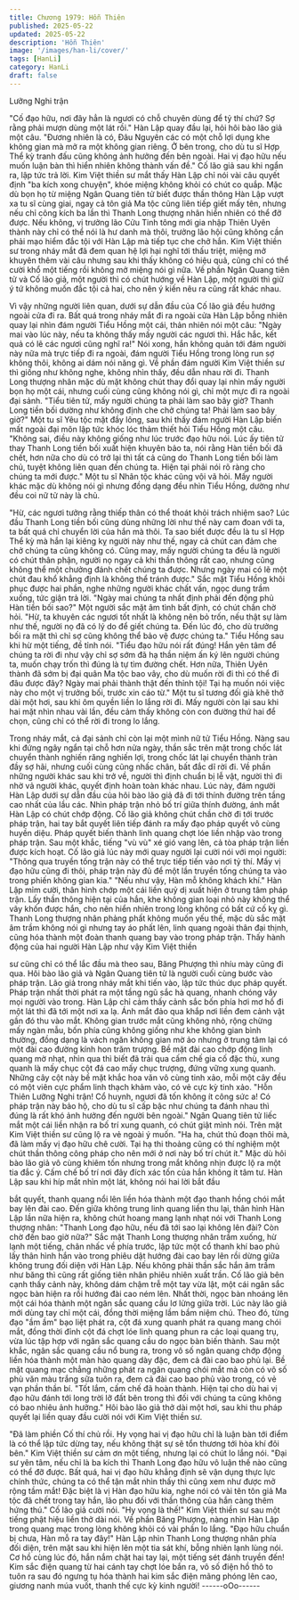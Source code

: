 ```yaml
---
title: Chương 1979: Hỗn Thiên
published: 2025-05-22
updated: 2025-05-22
description: 'Hỗn Thiên'
image: '/images/han-li/cover/'
tags: [HanLi]
category: HanLi
draft: false
---
```


Lưỡng Nghi trận

"Cố đạo hữu, nơi đây hẳn là ngươi có chỗ chuyên dùng để tỷ thí
chứ? Sợ rằng phải mượn dùng một lát rồi."
Hàn Lập quay đầu lại, hỏi hôi bào lão giả một câu.
"Đương nhiên là có, Đâu Nguyên các có một chỗ lợi dụng khe
không gian mà mở ra một không gian riêng. Ở bên trong, cho dù
tu sĩ Hợp Thể kỳ tranh đấu cũng không ảnh hưởng đến bên ngoài.
Hai vị đạo hữu nếu muốn luận bàn thì hiển nhiên không thành vấn
đề."
Cố lão giả sau khi ngẩn ra, lập tức trả lời.
Kim Việt thiền sư mắt thấy Hàn Lập chỉ nói vài câu quyết định "ba
kích xong chuyện", khóe miệng không khỏi có chút co quắp.
Mặc dù bọn họ từ miệng Ngân Quang tiên tử biết được thần
thông Hàn Lập vượt xa tu sĩ cùng giai, ngay cả tôn giả Ma tộc
cũng liên tiếp giết mấy tên, nhưng nếu chỉ công kích ba lần thì
Thanh Long thượng nhân hiển nhiên có thể đỡ được. Nếu không,
vị trưởng lão Cửu Tinh tông mới gia nhập Thiên Uyên thành này
chỉ có thể nói là hư danh mà thôi, trưởng lão hội cũng không cần
phải mạo hiểm đắc tội với Hàn Lập mà tiếp tục che chở hắn.
Kim Việt thiền sư trong nháy mắt đã đem quan hệ lợi hại nghĩ tới
thấu triệt, miệng mở khuyên thêm vài câu nhưng sau khi thấy
không có hiệu quả, cũng chỉ có thể cười khổ một tiếng rồi không
mở miệng nói gì nữa. Về phần Ngân Quang tiên tử và Cố lão giả,
một người thì có chút hướng về Hàn Lập, một người thì giữ ý tứ
không muốn đắc tội cả hai, cho nên ý kiến nêu ra cũng rất khác
nhau.

Vì vậy những người liên quan, dưới sự dẫn đầu của Cố lão giả
đều hướng ngoài cửa đi ra.
Bất quá trong nháy mắt đi ra ngoài cửa Hàn Lập bỗng nhiên quay
lại nhìn đám người Tiểu Hồng một cái, thản nhiên nói một câu:
"Ngày mai vào lúc này, nếu ta không thấy mấy người các ngươi
thì. Hắc hắc, kết quả có lẽ các ngươi cũng nghĩ ra!"
Nói xong, hắn không quản tới đám người này nữa mà trực tiếp đi
ra ngoài, đám người Tiểu Hồng trong lòng run sợ không thôi,
không ai dám nói năng gì.
Về phần đám người Kim Việt thiền sư thì giống như không nghe,
không nhìn thấy, đều dẫn nhau rời đi.
Thanh Long thượng nhân mặc dù mặt không chút thay đổi quay
lại nhìn mấy người bọn họ một cái, nhưng cuối cùng cũng không
nói gì, chỉ một mực đi ra ngoài đại sảnh.
"Tiểu tiên tử, mấy người chúng ta phải làm sao bây giờ? Thanh
Long tiền bối dường như không định che chở chúng ta! Phải làm
sao bây giờ?"
Một tu sĩ Yêu tộc mặt đầy lông, sau khi thấy đám người Hàn Lập
biến mất ngoài đại môn lập tức khóc lóc thảm thiết hỏi Tiểu Hồng
một câu.
"Không sai, điều này không giống như lúc trước đạo hữu nói. Lúc
ấy tiên tử thay Thanh Long tiền bối xuất hiện khuyên bảo ta, nói
rằng Hàn tiền bối đã chết, hơn nữa cho dù có trở lại thì tất cả
cũng do Thanh Long tiền bối làm chủ, tuyệt không liên quan đến
chúng ta. Hiện tại phải nói rõ ràng cho chúng ta mới được."
Một tu sĩ Nhân tộc khác cũng vội vã hỏi.
Mấy người khác mặc dù không nói gì nhưng đồng dạng đều nhìn
Tiểu Hồng, dường như đều coi nữ tử này là chủ.

"Hừ, các ngươi tưởng rằng thiếp thân có thể thoát khỏi trách
nhiệm sao? Lúc đầu Thanh Long tiền bối cũng dùng những lời
như thế này cam đoan với ta, ta bất quá chỉ chuyển lời của hắn
mà thôi. Ta sao biết được đều là tu sĩ Hợp Thể kỳ mà hắn lại kiêng
kỵ người này như thế, ngay cả chút can đảm che chở chúng ta
cũng không có. Cũng may, mấy người chúng ta đều là người có
chút thân phận, người nọ ngay cả khi thần thông rất cao, nhưng
cũng không thể một chưởng đánh chết chúng ta được. Nhưng
ngày mai có lẽ một chút đau khổ khẳng định là không thể tránh
được."
Sắc mặt Tiểu Hồng khôi phục được hai phần, nghe những người
khác chất vấn, ngọc dung trầm xuống, tức giận trả lời.
"Ngày mai chúng ta nhất định phải đến động phủ Hàn tiền bối
sao?"
Một người sắc mặt âm tình bất định, có chút chần chờ hỏi.
"Hừ, ta khuyên các ngươi tốt nhất là không nên bỏ trốn, nếu thật
sự làm như thế, người nọ đã có lý do để giết chúng ta. Đến lúc đó,
cho dù trưởng bối ra mặt thì chỉ sợ cũng không thể bảo vệ được
chúng ta."
Tiểu Hồng sau khi hừ một tiếng, đề tỉnh nói.
"Tiểu đạo hữu nói rất đúng! Hắn yên tâm để chúng ta rời đi như
vậy chỉ sợ sớm đã hạ thần niệm ấn ký lên người chúng ta, muốn
chạy trốn thì đúng là tự tìm đường chết. Hơn nữa, Thiên Uyên
thành đã sớm bị đại quân Ma tộc bao vây, cho dù muốn rời đi thì
có thể đi đâu được đây? Ngày mai phải thành thật đến thỉnh tội!
Tại hạ muốn nói việc này cho một vị trưởng bối, trước xin cáo từ."
Một tu sĩ tương đối già khẽ thở dài một hơi, sau khi ôm quyền liền
lo lắng rời đi.
Mấy người còn lại sau khi hai mặt nhìn nhau vài lần, đều cảm
thấy không còn con đường thứ hai để chọn, cũng chỉ có thể rời đi
trong lo lắng.

Trong nháy mắt, cả đại sảnh chỉ còn lại một mình nữ tử Tiểu
Hồng.
Nàng sau khi đứng ngây ngẩn tại chỗ hơn nửa ngày, thần sắc
trên mặt trong chốc lát chuyển thành nghiến răng nghiến lợi, trong
chốc lát lại chuyển thành tràn đầy sợ hãi, nhưng cuối cùng cũng
nhấc chân, bất đắc dĩ rời đi.
Về phần những người khác sau khi trở về, người thì định chuẩn bị
lễ vật, người thì đi nhờ vả người khác, quyết định hoàn toàn khác
nhau.
Lúc này, đám người Hàn Lập dưới sự dẫn đầu của hôi bào lão giả
đã đi tới thính đường trên tầng cao nhất của lầu các. Nhìn pháp
trận nhỏ bố trí giữa thính đường, ánh mắt Hàn Lập có chút chớp
động. Cố lão giả không chút chần chờ đi tới trước pháp trận, hai
tay bắt quyết liên tiếp đánh ra mấy đạo pháp quyết vô cùng huyền
diệu. Pháp quyết biến thành linh quang chợt lóe liền nhập vào
trong pháp trận. Sau một khắc, tiếng "vù vù" xé gió vang lên, cả
tòa pháp trận liền được kích hoạt.
Cố lão giả lúc này mới quay người lại cười nói với mọi người:
"Thông qua truyền tống trận này có thể trực tiếp tiến vào nơi tỷ
thí. Mấy vị đạo hữu cũng đi thôi, pháp trận này đủ để một lần
truyền tống chúng ta vào trong phiến không gian kia."
"Nếu như vậy, Hàn mỗ không khách khí."
Hàn Lập mỉm cười, thân hình chớp một cái liền quỷ dị xuất hiện ở
trung tâm pháp trận.
Lấy thần thông hiện tại của hắn, khe không gian loại nhỏ này
không thể vây khốn được hắn, cho nên hiển nhiên trong lòng
không có bất cứ cố kỵ gì. Thanh Long thượng nhân phảng phất
không muốn yếu thế, mặc dù sắc mặt âm trầm không nói gì
nhưng tay áo phất lên, linh quang ngoài thân đại thịnh, cũng hóa
thành một đoàn thanh quang bay vào trong pháp trận.
Thấy hành động của hai người Hàn Lập như vậy Kim Việt thiền

sư cũng chỉ có thể lắc đầu mà theo sau, Băng Phượng thì nhíu
mày cũng đi qua. Hôi bào lão giả và Ngân Quang tiên tử là người
cuối cùng bước vào pháp trận. Lão giả trong nháy mắt khi tiến
vào, lập tức thúc dục pháp quyết. Pháp trận nhất thời phát ra một
tầng ngũ sắc hà quang, nhanh chóng vây mọi người vào trong.
Hàn Lập chỉ cảm thấy cảnh sắc bốn phía hơi mơ hồ đi một lát thì
đã tới một nơi xa lạ.
Ánh mắt đảo qua khắp nơi liền đem cảnh vật gần đó thu vào mắt.
Không gian trước mắt cũng không nhỏ, rộng chừng mấy ngàn
mẫu, bốn phía cũng không giống như khe không gian bình
thường, đồng dạng là vách ngăn không gian mờ ảo nhưng ở
trung tâm lại có một đài cao đường kính hon trăm trượng. Bề mặt
đài cao chớp động linh quang mờ nhạt, nhìn qua thì biết đã trải
qua cấm chế gia cố đặc thù, xung quanh là mấy chục cột đá cao
mấy chục trượng, đứng vững xung quanh. Những cây cột này bề
mặt khắc hoa văn vô cùng tinh xảo, mỗi một cây đều có một viên
cực phẩm linh thạch khảm vào, có vẻ cực kỳ tinh xảo.
"Hỗn Thiên Lưỡng Nghi trận! Cổ huynh, ngươi đã tốn không ít
công sức a! Có pháp trận này bảo hộ, cho dù tu sĩ cấp bậc như
chúng ta đánh nhau thì đúng là rất khó ảnh hưởng đến người bên
ngoài."
Ngân Quang tiên tử liếc mắt một cái liền nhận ra bố trí xung
quanh, có chút giật mình nói.
Trên mặt Kim Việt thiền sư cũng lộ ra vẻ ngoài ý muốn.
"Ha ha, chút thủ đoạn thôi mà, đã làm mấy vị đạo hữu chê cười.
Tại hạ thi thoảng cũng có thí nghiệm một chút thần thông công
pháp cho nên mới ở nơi này bố trí chút ít."
Mặc dù hôi bào lão giả vô cùng khiêm tốn nhưng trong mắt không
nhịn được lộ ra một tia đắc ý.
Cấm chế bố trí nơi đây đích xác tốn của hắn không ít tâm tư.
Hàn Lập sau khi híp mắt nhìn một lát, không nói hai lời bắt đầu

bắt quyết, thanh quang nổi lên liền hóa thành một đạo thanh hồng
chói mắt bay lên đài cao.
Đến giữa không trung linh quang liền thu lại, thân hình Hàn Lập
lần nữa hiện ra, không chút hoang mang lạnh nhạt nói với Thanh
Long thượng nhân:
"Thanh Long đạo hữu, nếu đã tới sao lại không lên đài? Còn chờ
đến bao giờ nữa?"
Sắc mặt Thanh Long thượng nhân trầm xuống, hừ lạnh một tiếng,
chân nhấc về phía trước, lập tức một cổ thanh khí bao phủ lấy
thân hình hắn vào trong phiêu dật hướng đài cao bay lên rồi dừng
giữa không trung đối diện với Hàn Lập. Nếu không phải thần sắc
hắn âm trầm như băng thì cũng rất giống tiên nhân phiêu nhiên
xuất trần.
Cố lão giả bên cạnh thấy cảnh này, không dám chậm trễ một tay
vừa lật, một cái ngân sắc ngọc bàn hiện ra rồi hướng đài cao ném
lên. Nhất thời, ngọc bàn nhoáng lên một cái hóa thành một ngân
sắc quang cầu lơ lửng giữa trời. Lúc này lão giả mới dùng tay chỉ
một cái, đồng thời miệng lầm bầm niệm chú. Theo đó, từng đạo
"ầm ầm" bạo liệt phát ra, cột đá xung quanh phát ra quang mang
chói mắt, đồng thời đỉnh cột đá chợt lóe linh quang phun ra các
loại quang trụ, vừa lúc tập hợp với ngân sắc quang cầu do ngọc
bàn biến thành.
Sau một khắc, ngân sắc quang cầu nổ bung ra, trong vô số ngân
quang chớp động liền hóa thành một màn hào quang dày đặc,
đem cả đài cao bao phủ lại. Bề mặt quang mạc chẳng những phát
ra ngân quang chói mắt mà còn có vô số phù văn màu trắng sữa
tuôn ra, đem cả đài cao bao phủ vào trong, có vẻ vạn phần thần
bí.
"Tốt lắm, cấm chế đã hoàn thành. Hiện tại cho dù hai vị đạo hữu
đánh tới long trời lỡ đất bên trong thì đối với chúng ta cũng không
có bao nhiêu ảnh hưởng."
Hôi bào lão giả thở dài một hơi, sau khi thu pháp quyết lại liền
quay đầu cười nói với Kim Việt thiền sư.

"Đã làm phiền Cố thí chủ rồi. Hy vọng hai vị đạo hữu chỉ là luận
bàn tới điểm là có thể lập tức dừng tay, nếu không thật sự sẽ tổn
thương tới hòa khí đôi bên."
Kim Việt thiền sư cảm ơn một tiếng, nhưng lại có chút lo lắng nói.
"Đại sư yên tâm, nếu chỉ là ba kích thì Thanh Long đạo hữu vô
luận thế nào cũng có thể đỡ được. Bất quá, hai vị đạo hữu khẳng
định sẽ vận dụng thực lực chính thức, chúng ta có thể tận mắt
nhìn thấy thì cũng xem như được mở rộng tầm mắt! Đặc biệt là vị
Hàn đạo hữu kia, nghe nói có vài tên tôn giả Ma tộc đã chết trong
tay hắn, lão phu đối với thần thông của hắn càng thêm hứng thú."
Cố lão giả cười nói.
"Hy vọng là thế!"
Kim Việt thiền sư sau một tiếng phật hiệu liền thở dài nói.
Về phần Băng Phượng, nàng nhìn Hàn Lập trong quang mạc
trong lòng không khỏi có vài phần lo lắng.
"Đạo hữu chuẩn bị chưa, Hàn mỗ ra tay đây!"
Hàn Lập nhìn Thanh Long thượng nhân phía đối diện, trên mặt
sau khi hiện lên một tia sát khí, bỗng nhiên lạnh lùng nói.
Cơ hồ cùng lúc đó, hắn nắm chặt hai tay lại, một tiếng sét đánh
truyền đến!
Kim sắc điện quang từ hai cánh tay chợt lóe bắn ra, vô số điện hồ
thô to tuôn ra sau đó ngưng tụ hóa thành hai kim sắc điện mãng
phóng lên cao, giương nanh múa vuốt, thanh thế cực kỳ kinh
người!
------oOo------
